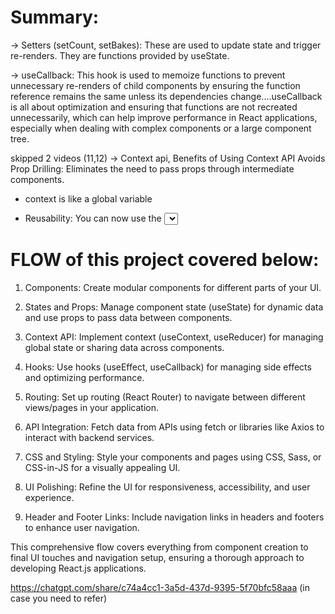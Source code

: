 # Summary:

-> Setters (setCount, setBakes): These are used to update state and trigger re-renders. They are functions provided by useState.

-> useCallback: This hook is used to memoize functions to prevent unnecessary re-renders of child components by ensuring the function reference remains the same unless its dependencies change....useCallback is all about optimization and ensuring that functions are not recreated unnecessarily, which can help improve performance in React applications, especially when dealing with complex components or a large component tree.

skipped 2 videos (11,12)
-> Context api, Benefits of Using Context API
Avoids Prop Drilling: Eliminates the need to pass props through intermediate components.

- context is like a global variable


- Reusability: You can now use the <Select> component wherever you need a dropdown.


# FLOW of this project covered below:

1. Components: Create modular components for different parts of your UI.
   
2. States and Props: Manage component state (useState) for dynamic data and use props to pass data between components.

3. Context API: Implement context (useContext, useReducer) for managing global state or sharing data across components.

4. Hooks: Use hooks (useEffect, useCallback) for managing side effects and optimizing performance.

5. Routing: Set up routing (React Router) to navigate between different views/pages in your application.

6. API Integration: Fetch data from APIs using fetch or libraries like Axios to interact with backend services.

7. CSS and Styling: Style your components and pages using CSS, Sass, or CSS-in-JS for a visually appealing UI.

8. UI Polishing: Refine the UI for responsiveness, accessibility, and user experience.

9. Header and Footer Links: Include navigation links in headers and footers to enhance user navigation.

This comprehensive flow covers everything from component creation to final UI touches and navigation setup, ensuring a thorough approach to developing React.js applications.

https://chatgpt.com/share/c74a4cc1-3a5d-437d-9395-5f70bfc58aaa (in case you need to refer)


